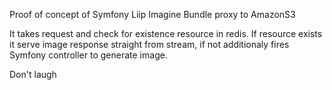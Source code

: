 Proof of concept of Symfony Liip Imagine Bundle proxy to AmazonS3

It takes request and check for existence resource in redis. If resource exists it serve image response straight from stream, if not additionaly fires Symfony controller to generate image.

Don't laugh
